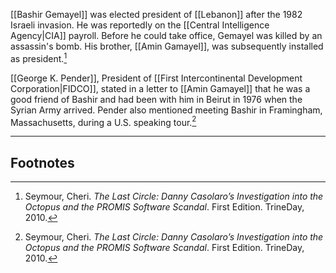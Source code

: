 [[Bashir Gemayel]] was elected president of [[Lebanon]] after the 1982 Israeli invasion. He was reportedly on the [[Central Intelligence Agency|CIA]] payroll. Before he could take office, Gemayel was killed by an assassin's bomb. His brother, [[Amin Gamayel]], was subsequently installed as president.[^1]

[[George K. Pender]], President of [[First Intercontinental Development Corporation|FIDCO]], stated in a letter to [[Amin Gamayel]] that he was a good friend of Bashir and had been with him in Beirut in 1976 when the Syrian Army arrived. Pender also mentioned meeting Bashir in Framingham, Massachusetts, during a U.S. speaking tour.[^1]

---
## Footnotes

[^1]: Seymour, Cheri. *The Last Circle: Danny Casolaro’s Investigation into the Octopus and the PROMIS Software Scandal*. First Edition. TrineDay, 2010.